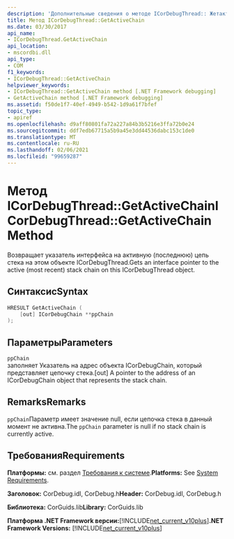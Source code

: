 ```yaml
---
description: 'Дополнительные сведения о методе ICorDebugThread:: Жетактивечаин'
title: Метод ICorDebugThread::GetActiveChain
ms.date: 03/30/2017
api_name:
- ICorDebugThread.GetActiveChain
api_location:
- mscordbi.dll
api_type:
- COM
f1_keywords:
- ICorDebugThread::GetActiveChain
helpviewer_keywords:
- ICorDebugThread::GetActiveChain method [.NET Framework debugging]
- GetActiveChain method [.NET Framework debugging]
ms.assetid: f50de1f7-40ef-4949-b542-1d9a61f7bfef
topic_type:
- apiref
ms.openlocfilehash: d9aff80801fa72a227a84b3b5216e3ffa72b0e24
ms.sourcegitcommit: ddf7edb67715a5b9a45e3dd44536dabc153c1de0
ms.translationtype: MT
ms.contentlocale: ru-RU
ms.lasthandoff: 02/06/2021
ms.locfileid: "99659287"
---
```

# <a name="icordebugthreadgetactivechain-method"></a><span data-ttu-id="f9e7e-103">Метод ICorDebugThread::GetActiveChain</span><span class="sxs-lookup"><span data-stu-id="f9e7e-103">ICorDebugThread::GetActiveChain Method</span></span>

<span data-ttu-id="f9e7e-104">Возвращает указатель интерфейса на активную (последнюю) цепь стека на этом объекте ICorDebugThread.</span><span class="sxs-lookup"><span data-stu-id="f9e7e-104">Gets an interface pointer to the active (most recent) stack chain on this ICorDebugThread object.</span></span>  
  
## <a name="syntax"></a><span data-ttu-id="f9e7e-105">Синтаксис</span><span class="sxs-lookup"><span data-stu-id="f9e7e-105">Syntax</span></span>  
  
```cpp  
HRESULT GetActiveChain (  
    [out] ICorDebugChain **ppChain  
);  
```  
  
## <a name="parameters"></a><span data-ttu-id="f9e7e-106">Параметры</span><span class="sxs-lookup"><span data-stu-id="f9e7e-106">Parameters</span></span>  

 `ppChain`  
 <span data-ttu-id="f9e7e-107">заполняет Указатель на адрес объекта ICorDebugChain, который представляет цепочку стека.</span><span class="sxs-lookup"><span data-stu-id="f9e7e-107">[out] A pointer to the address of an ICorDebugChain object that represents the stack chain.</span></span>  
  
## <a name="remarks"></a><span data-ttu-id="f9e7e-108">Remarks</span><span class="sxs-lookup"><span data-stu-id="f9e7e-108">Remarks</span></span>  

 <span data-ttu-id="f9e7e-109">`ppChain`Параметр имеет значение null, если цепочка стека в данный момент не активна.</span><span class="sxs-lookup"><span data-stu-id="f9e7e-109">The `ppChain` parameter is null if no stack chain is currently active.</span></span>  
  
## <a name="requirements"></a><span data-ttu-id="f9e7e-110">Требования</span><span class="sxs-lookup"><span data-stu-id="f9e7e-110">Requirements</span></span>  

 <span data-ttu-id="f9e7e-111">**Платформы:** см. раздел [Требования к системе](../../get-started/system-requirements.md).</span><span class="sxs-lookup"><span data-stu-id="f9e7e-111">**Platforms:** See [System Requirements](../../get-started/system-requirements.md).</span></span>  
  
 <span data-ttu-id="f9e7e-112">**Заголовок:** CorDebug.idl, CorDebug.h</span><span class="sxs-lookup"><span data-stu-id="f9e7e-112">**Header:** CorDebug.idl, CorDebug.h</span></span>  
  
 <span data-ttu-id="f9e7e-113">**Библиотека:** CorGuids.lib</span><span class="sxs-lookup"><span data-stu-id="f9e7e-113">**Library:** CorGuids.lib</span></span>  
  
 <span data-ttu-id="f9e7e-114">**Платформа .NET Framework версии:**[!INCLUDE[net_current_v10plus](../../../../includes/net-current-v10plus-md.md)]</span><span class="sxs-lookup"><span data-stu-id="f9e7e-114">**.NET Framework Versions:** [!INCLUDE[net_current_v10plus](../../../../includes/net-current-v10plus-md.md)]</span></span>
